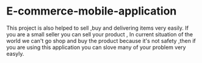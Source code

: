 # E-commerce-mobile-application
This project is also helped to sell ,buy and delivering  items very easily. If you are a small  seller you can sell your product , In current situation of the world we can't go shop and buy the product because it's not safety ,then if you are using this application you can slove many of your problem very easyly.
